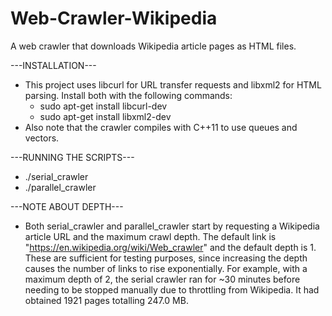 # Web-Crawler-Wikipedia
A web crawler that downloads Wikipedia article pages as HTML files.

---INSTALLATION---
* This project uses libcurl for URL transfer requests and libxml2 for HTML parsing. Install both with the following commands:
  * sudo apt-get install libcurl-dev
  * sudo apt-get install libxml2-dev
* Also note that the crawler compiles with C++11 to use queues and vectors.


---RUNNING THE SCRIPTS---
* ./serial_crawler
* ./parallel_crawler <number of threads>


---NOTE ABOUT DEPTH---
* Both serial_crawler and parallel_crawler start by requesting a Wikipedia article URL and the maximum crawl depth. The default link is "https://en.wikipedia.org/wiki/Web_crawler" and the default depth is 1. These are sufficient for testing purposes, since increasing the depth causes the number of links to rise exponentially. For example, with a maximum depth of 2, the serial crawler ran for ~30 minutes before needing to be stopped manually due to throttling from Wikipedia. It had obtained 1921 pages totalling 247.0 MB.
